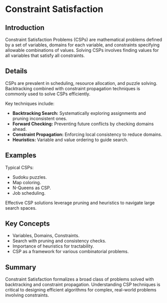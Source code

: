 # Constraint Satisfaction

## Introduction

Constraint Satisfaction Problems (CSPs) are mathematical problems defined by a set of variables, domains for each variable, and constraints specifying allowable combinations of values. Solving CSPs involves finding values for all variables that satisfy all constraints.

## Details

CSPs are prevalent in scheduling, resource allocation, and puzzle solving. Backtracking combined with constraint propagation techniques is commonly used to solve CSPs efficiently.

Key techniques include:

- **Backtracking Search:** Systematically exploring assignments and pruning inconsistent ones.
- **Forward Checking:** Preventing future conflicts by checking domains ahead.
- **Constraint Propagation:** Enforcing local consistency to reduce domains.
- **Heuristics:** Variable and value ordering to guide search.

## Examples

Typical CSPs:

- Sudoku puzzles.
- Map coloring.
- N-Queens as CSP.
- Job scheduling.

Effective CSP solutions leverage pruning and heuristics to navigate large search spaces.

## Key Concepts

- Variables, Domains, Constraints.
- Search with pruning and consistency checks.
- Importance of heuristics for tractability.
- CSP as a framework for various combinatorial problems.

## Summary

Constraint Satisfaction formalizes a broad class of problems solved with backtracking and constraint propagation. Understanding CSP techniques is critical to designing efficient algorithms for complex, real-world problems involving constraints.
